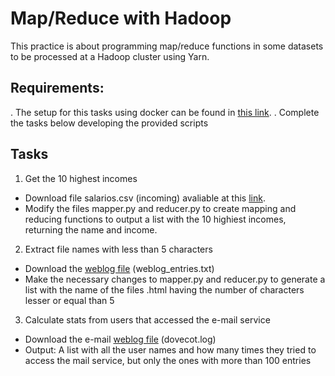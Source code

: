 # Map/Reduce with Hadoop

This practice is about programming map/reduce functions in some datasets to be processed at a Hadoop cluster using Yarn.

## Requirements:
. The setup for this tasks using docker can be found in [this link](git@github.com:cmdviegas/docker-hadoop-cluster.git).
. Complete the tasks below developing the provided scripts
## Tasks
1. Get the 10 highest incomes
* Download file salarios.csv (incoming) avaliable at this [link](https://goo.gl/A3MhFS). 
* Modify the files mapper.py and reducer.py to create mapping and reducing functions to output a list with the 10 highiest incomes, returning the name and income.
2. Extract file names with less than 5 characters
* Download the [weblog file](https://goo.gl/A3MhFS) (weblog_entries.txt)
* Make the necessary changes to mapper.py and reducer.py to generate a list with the name of the files .html having the number of characters lesser or equal than 5
3. Calculate stats from users that accessed the e-mail service
* Download the e-mail [weblog file](https://goo.gl/A3MhFS) (dovecot.log)
* Output: A list with all the user names and how many times they tried to access the mail service, but only the ones with more than 100 entries


